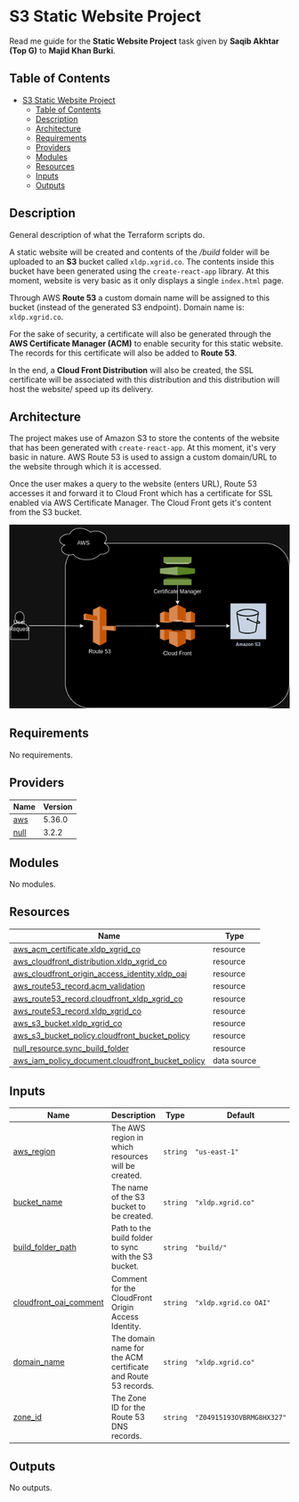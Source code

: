 # S3 Static Website Project

Read me guide for the **Static Website Project** task given by **Saqib Akhtar (Top G)** to **Majid Khan Burki**.


## Table of Contents

- [S3 Static Website Project](#s3-static-website-project)
  - [Table of Contents](#table-of-contents)
  - [Description](#description)
  - [Architecture](#architecture)
  - [Requirements](#requirements)
  - [Providers](#providers)
  - [Modules](#modules)
  - [Resources](#resources)
  - [Inputs](#inputs)
  - [Outputs](#outputs)

## Description

General description of what the Terraform scripts do.

A static website will be created and contents of the */build* folder will be uploaded to an **S3** bucket called `xldp.xgrid.co`. The contents inside this bucket have been generated using the `create-react-app` library. At this moment, website is very basic as it only displays a single `index.html` page. 

Through AWS **Route 53** a custom domain name will be assigned to this bucket (instead of the generated S3 endpoint). Domain name is: `xldp.xgrid.co`.

For the sake of security, a certificate will also be generated through the **AWS Certificate Manager (ACM)** to enable security for this static website. The records for this certificate will also be added to **Route 53**.

In the end, a **Cloud Front Distribution** will also be created, the SSL certificate will be associated with this distribution and this distribution will host the website/ speed up its delivery.

## Architecture

The project makes use of Amazon S3 to store the contents of the website that has been generated with `create-react-app`. At this moment, it's very basic in nature. AWS Route 53 is used to assign a custom domain/URL to the website through which it is accessed.

Once the user makes a query to the website (enters URL), Route 53 accesses it and forward it to Cloud Front which has a certificate for SSL enabled via AWS Certificate Manager. The Cloud Front gets it's content from the S3 bucket.

![Architecture](Images/s3_architecture.drawio.png)

## Requirements

No requirements.

## Providers

| Name | Version |
|------|---------|
| <a name="provider_aws"></a> [aws](#provider\_aws) | 5.36.0 |
| <a name="provider_null"></a> [null](#provider\_null) | 3.2.2 |

## Modules

No modules.

## Resources

| Name | Type |
|------|------|
| [aws_acm_certificate.xldp_xgrid_co](https://registry.terraform.io/providers/hashicorp/aws/latest/docs/resources/acm_certificate) | resource |
| [aws_cloudfront_distribution.xldp_xgrid_co](https://registry.terraform.io/providers/hashicorp/aws/latest/docs/resources/cloudfront_distribution) | resource |
| [aws_cloudfront_origin_access_identity.xldp_oai](https://registry.terraform.io/providers/hashicorp/aws/latest/docs/resources/cloudfront_origin_access_identity) | resource |
| [aws_route53_record.acm_validation](https://registry.terraform.io/providers/hashicorp/aws/latest/docs/resources/route53_record) | resource |
| [aws_route53_record.cloudfront_xldp_xgrid_co](https://registry.terraform.io/providers/hashicorp/aws/latest/docs/resources/route53_record) | resource |
| [aws_route53_record.xldp_xgrid_co](https://registry.terraform.io/providers/hashicorp/aws/latest/docs/resources/route53_record) | resource |
| [aws_s3_bucket.xldp_xgrid_co](https://registry.terraform.io/providers/hashicorp/aws/latest/docs/resources/s3_bucket) | resource |
| [aws_s3_bucket_policy.cloudfront_bucket_policy](https://registry.terraform.io/providers/hashicorp/aws/latest/docs/resources/s3_bucket_policy) | resource |
| [null_resource.sync_build_folder](https://registry.terraform.io/providers/hashicorp/null/latest/docs/resources/resource) | resource |
| [aws_iam_policy_document.cloudfront_bucket_policy](https://registry.terraform.io/providers/hashicorp/aws/latest/docs/data-sources/iam_policy_document) | data source |

## Inputs

| Name | Description | Type | Default | Required |
|------|-------------|------|---------|:--------:|
| <a name="input_aws_region"></a> [aws\_region](#input\_aws\_region) | The AWS region in which resources will be created. | `string` | `"us-east-1"` | no |
| <a name="input_bucket_name"></a> [bucket\_name](#input\_bucket\_name) | The name of the S3 bucket to be created. | `string` | `"xldp.xgrid.co"` | no |
| <a name="input_build_folder_path"></a> [build\_folder\_path](#input\_build\_folder\_path) | Path to the build folder to sync with the S3 bucket. | `string` | `"build/"` | no |
| <a name="input_cloudfront_oai_comment"></a> [cloudfront\_oai\_comment](#input\_cloudfront\_oai\_comment) | Comment for the CloudFront Origin Access Identity. | `string` | `"xldp.xgrid.co OAI"` | no |
| <a name="input_domain_name"></a> [domain\_name](#input\_domain\_name) | The domain name for the ACM certificate and Route 53 records. | `string` | `"xldp.xgrid.co"` | no |
| <a name="input_zone_id"></a> [zone\_id](#input\_zone\_id) | The Zone ID for the Route 53 DNS records. | `string` | `"Z04915193OVBRMG8HX327"` | no |

## Outputs

No outputs.
